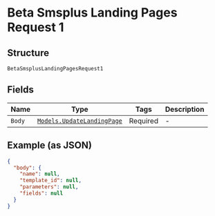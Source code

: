 
# Beta Smsplus Landing Pages Request 1

## Structure

`BetaSmsplusLandingPagesRequest1`

## Fields

| Name | Type | Tags | Description |
|  --- | --- | --- | --- |
| `Body` | [`Models.UpdateLandingPage`](/doc/models/update-landing-page.md) | Required | - |

## Example (as JSON)

```json
{
  "body": {
    "name": null,
    "template_id": null,
    "parameters": null,
    "fields": null
  }
}
```

